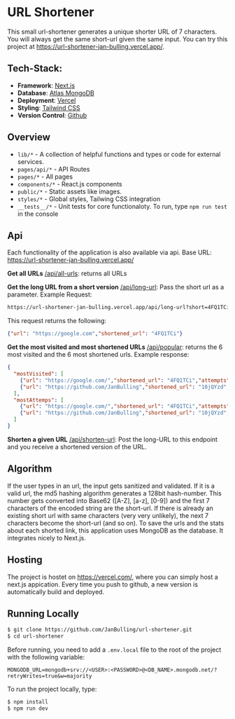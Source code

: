 # URL Shortener
This small url-shortener generates a unique shorter URL of 7 characters. You will always get the same short-url given the same input. You can try this project at https://url-shortener-jan-bulling.vercel.app/.

## Tech-Stack:
- **Framework**: [Next.js](https://nextjs.org/)
- **Database**: [Atlas MongoDB](https://www.mongodb.com/)
- **Deployment**: [Vercel](https://vercel.com)
- **Styling**: [Tailwind CSS](https://tailwindcss.com/)
- **Version Control**: [Github](https://github.com/)


## Overview
- `lib/*` - A collection of helpful functions and types or code for external services.
- `pages/api/*` - API Routes
- `pages/*` - All pages
- `components/*` - React.js components
- `public/*` - Static assets like images.
- `styles/*` - Global styles, Tailwing CSS integration
- `__tests__/*` - Unit tests for core functionaloty. To run, type `npm run test` in the console

## Api
Each functionality of the application is also available via api. Base URL: https://url-shortener-jan-bulling.vercel.app/

**Get all URLs**
[/api/all-urls](https://url-shortener-jan-bulling.vercel.app/api/all-urls): returns all URLs

**Get the long URL from a short version**
[/api/long-url](https://url-shortener-jan-bulling.vercel.app/api/long-url): Pass the short url as a parameter. Example Request:
```bash
https://url-shortener-jan-bulling.vercel.app/api/long-url?short=4FQ1TCi
```
This request returns the following:
```json
{"url": "https://google.com","shortened_url": "4FQ1TCi"}
```

**Get the most visited and most shortened URLs**
[/api/popular](https://url-shortener-jan-bulling.vercel.app/api/popular): returns the 6 most visited and the 6 most shortened urls. Example response:
```json
{
  "mostVisited": [
    {"url": "https://google.com/","shortened_url": "4FQ1TCi","attempts": 21,"visits": 23},
    {"url": "https://github.com/JanBulling","shortened_url": "10jQYzd","attempts": 9,"visits": 10},
  ],
  "mostAttemps": [
    {"url": "https://google.com/","shortened_url": "4FQ1TCi","attempts": 21,"visits": 23},
    {"url": "https://github.com/JanBulling","shortened_url": "10jQYzd","attempts": 9,"visits": 10},
  ]
}
```
**Shorten a given URL**
[/api/shorten-url](https://url-shortener-jan-bulling.vercel.app/api/shorten-url): Post the long-URL to this endpoint and you receive a shortened version of the URL.

## Algorithm
If the user types in an url, the input gets sanitized and validated. If it is a valid url, the md5 hashing algorithm generates a 128bit hash-number. This number gets converted into Base62 ([A-Z], [a-z], [0-9]) and the first 7 characters of the encoded string are the short-url. If there is already an existing short url with same characters (very very unlikely), the next 7 characters become the short-url (and so on).
To save the urls and the stats about each shorted link, this application uses MongoDB as the database. It integrates nicely to Next.js.

## Hosting
The project is hostet on https://vercel.com/, where you can simply host a next.js appication. Every time you push to github, a new version is automatically build and deployed.

## Running Locally
```bash
$ git clone https://github.com/JanBulling/url-shortener.git
$ cd url-shortener
```
Before running, you need to add a `.env.local` file to the root of the project with the following variable:
```env
MONGODB_URL=mongodb+srv://<USER>:<PASSWORD>@<DB_NAME>.mongodb.net/?retryWrites=true&w=majority
```
To run the project locally, type:
```bash
$ npm install
$ npm run dev
```
